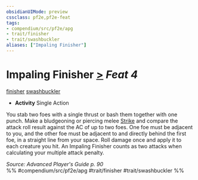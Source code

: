 ```yaml
---
obsidianUIMode: preview
cssclass: pf2e,pf2e-feat
tags:
- compendium/src/pf2e/apg
- trait/finisher
- trait/swashbuckler
aliases: ["Impaling Finisher"]
---
```

# Impaling Finisher  [>](../../Rules/core-rulebook/chapter-9-playing-the-game.md#Actions "Single Action") *Feat 4*  
[finisher](../../Rules/traits/finisher-apg.md)  [swashbuckler](../../Rules/traits/swashbuckler-apg.md)  

- **Activity** Single Action

You stab two foes with a single thrust or bash them together with one punch. Make a bludgeoning or piercing melee [Strike](../../Rules/actions/strike.md) and compare the attack roll result against the AC of up to two foes. One foe must be adjacent to you, and the other foe must be adjacent to and directly behind the first foe, in a straight line from your space. Roll damage once and apply it to each creature you hit. An Impaling Finisher counts as two attacks when calculating your multiple attack penalty.

*Source: Advanced Player's Guide p. 90*  
%% #compendium/src/pf2e/apg #trait/finisher #trait/swashbuckler %%